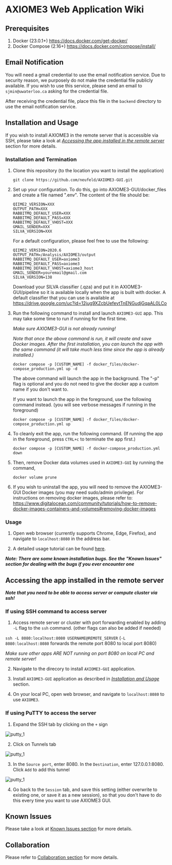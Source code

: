 # AXIOME3 Web Application Wiki

## Prerequisites
1. Docker (23.0.1+) https://docs.docker.com/get-docker/
2. Docker Compose (2.16+) https://docs.docker.com/compose/install/

## Email Notification
You will need a gmail credential to use the email notification service. Due to security reason, we purposely do not make the credential file publicly available. If you wish to use this service, please send an email to `sjmin@uwaterloo.ca` asking for the credential file.

After receiving the credential file, place this file in the `backend` directory to use the email notification service.

## Installation and Usage

If you wish to install AXIOME3 in the remote server that is accessible via SSH, please take a look at [*Accessing the app installed in the remote server*](#accessing-the-app-installed-in-the-remote-server) section for more details.

### Installation and Termination
1. Clone this repository (to the location you want to install the application)

   `git clone https://github.com/neufeld/AXIOME3-GUI.git`

2. Set up your configuration. To do this, go into AXIOME3-GUI/docker_files and create a file named ".env". The content of the file should be:
   ```
   QIIME2_VERSION=XXX
   OUTPUT_PATH=XXX
   RABBITMQ_DEFAULT_USER=XXX
   RABBITMQ_DEFAULT_PASS=XXX
   RABBITMQ_DEFAULT_VHOST=XXX
   GMAIL_SENDER=XXX
   SILVA_VERSION=XXX
   ```

   For a default configuration, please feel free to use the following:
   ```
   QIIME2_VERSION=2020.6
   OUTPUT_PATH=/Analysis/AXIOME3/output
   RABBITMQ_DEFAULT_USER=axiome3
   RABBITMQ_DEFAULT_PASS=axiome3
   RABBITMQ_DEFAULT_VHOST=axiome3_host
   GMAIL_SENDER=youremail@gmail.com
   SILVA_VERSION=138
   ```

   Download your SILVA classifier (.qza) and put it in AXIOME3-GUI/pipeline so it is available locally when the app is built with docker. A default classifier that you can use is available at https://drive.google.com/uc?id=12jug9XZcbUefevtTnENGudjGqaAL0LCo

  
2. Run the following command to install and launch `AXIOME3-GUI` app. This may take some time to run if running for the first time.

   *Make sure AXIOME3-GUI is not already running!*

   *Note that once the above command is run, it will create and save Docker images. After the first installation, you can launch the app with the same command (it will take much less time since the app is already installed.)*

   `docker compose -p [CUSTOM_NAME] -f docker_files/docker-compose_production.yml up -d`

   The above command will launch the app in the background. The "-p" flag is optional and you do not need to give the docker app a custom name if you don't want to.

   If you want to launch the app in the foreground, use the following command instead. (you will see verbose messages if running in the foreground)

   `docker compose -p [CUSTOM_NAME] -f docker_files/docker-compose_production.yml up`

3. To cleanly exit the app, run the following command. (If running the app in the foreground, press `CTRL+c` to terminate the app first.)

   `docker compose -p [CUSTOM_NAME] -f docker-compose_production.yml down`

4. Then, remove Docker data volumes used in `AXIOME3-GUI` by running the command,

   `docker volume prune`

5. If you wish to uninstall the app, you will need to remove the AXIOME3-GUI Docker images (you may need sudo/admin privilege). For instructions on removing docker images, please refer to: https://www.digitalocean.com/community/tutorials/how-to-remove-docker-images-containers-and-volumes#removing-docker-images


   
### Usage
1. Open web browser (currently supports Chrome, Edge, Firefox), and navigate to `localhost:8080` in the address bar.

2. A detailed usage tutorial can be found [here](https://github.com/neufeld/AXIOME3-GUI/wiki/Tutorial---Main).

***Note: There are some known installation bugs. See the "Known Issues" section for dealing with the bugs if you ever encounter one***

## Accessing the app installed in the remote server

_**Note that you need to be able to access server or compute cluster via ssh!**_

### If using SSH command to access server
1. Access remote server or cluster with port forwarding enabled by adding `-L` flag to the `ssh` command. (other flags can also be added if needed)

`ssh -L 8080:localhost:8080 USERNAME@REMOTE_SERVER` (`-L 8080:localhost:8080` forwards the remote port 8080 to local port 8080)

*Make sure other apps ARE NOT running on port 8080 on local PC and remote server!*

2. Navigate to the direcory to install `AXIOME3-GUI` application.

3. Install `AXIOME3-GUI` application as described in [*Installation and Usage*](#installation-and-usage) section.

4. On your local PC, open web browser, and navigate to `localhost:8080` to use `AXIOME3`.

### If using PuTTY to access the server
1. Expand the SSH tab by clicking on the `+` sign

![putty_1](https://github.com/neufeld/AXIOME3-GUI/blob/master/tutorial_img/putty_1.png)

2. Click on Tunnels tab

![putty_1](https://github.com/neufeld/AXIOME3-GUI/blob/master/tutorial_img/putty_2.png)

3. In the `Source port`, enter 8080. In the `Destination`, enter 127.0.0.1:8080. Click `Add` to add this tunnel

![putty_1](https://github.com/neufeld/AXIOME3-GUI/blob/master/tutorial_img/putty_3.png)

4. Go back to the `Session` tab, and save this setting (either overwrite to existing one, or save it as a new session), so that you don't have to do this every time you want to use AXIOME3 GUI.
## Known Issues
Please take a look at [Known Issues section](https://github.com/neufeld/AXIOME3-GUI/wiki/Known-Issues) for more details.

## Collaboration
Please refer to [Collaboration section](https://github.com/neufeld/AXIOME3-GUI/wiki/Collaboration) for more details.
